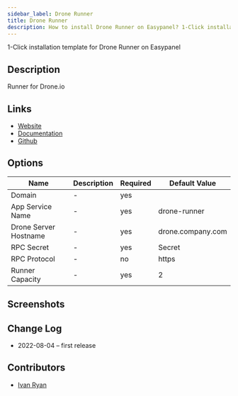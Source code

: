 ```yaml
---
sidebar_label: Drone Runner
title: Drone Runner
description: How to install Drone Runner on Easypanel? 1-Click installation template for Drone Runner on Easypanel
---
```


<!-- generated -->

1-Click installation template for Drone Runner on Easypanel

## Description

Runner for Drone.io

## Links

- [Website](https://drone.io/)
- [Documentation](https://github.com/harness/drone#setup-documentation)
- [Github](https://github.com/harness/drone)

## Options

Name | Description | Required | Default Value
-|-|-|-
Domain | - | yes | 
App Service Name | - | yes | drone-runner
Drone Server Hostname | - | yes | drone.company.com
RPC Secret | - | yes | Secret
RPC Protocol | - | no | https
Runner Capacity | - | yes | 2

## Screenshots


## Change Log

- 2022-08-04 – first release

## Contributors

- [Ivan Ryan](https://github.com/ivanonpc-22)
